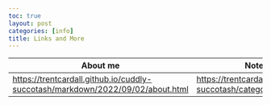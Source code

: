```yaml
---
toc: true
layout: post
categories: [info]
title: Links and More
---
```


| About me | Notebooks |  Posts  |
|----------|-----------|---------|
| https://trentcardall.github.io/cuddly-succotash/markdown/2022/09/02/about.html | https://trentcardall.github.io/cuddly-succotash/categories/#jupyter | https://trentcardall.github.io/cuddly-succotash/categories/#markdown |
